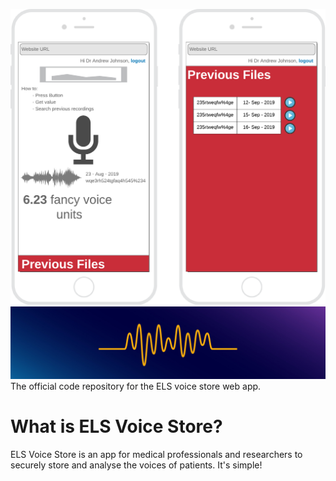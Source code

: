 ![Wireframe](images/wireframe.png "a mock wireframe of what the website should look like")
![voice wave](images/voice_wave.jpg)
The official code repository for the ELS voice store web app.

# What is ELS Voice Store?
ELS Voice Store is an app for medical professionals and researchers to securely store and analyse the voices of patients. It's simple!